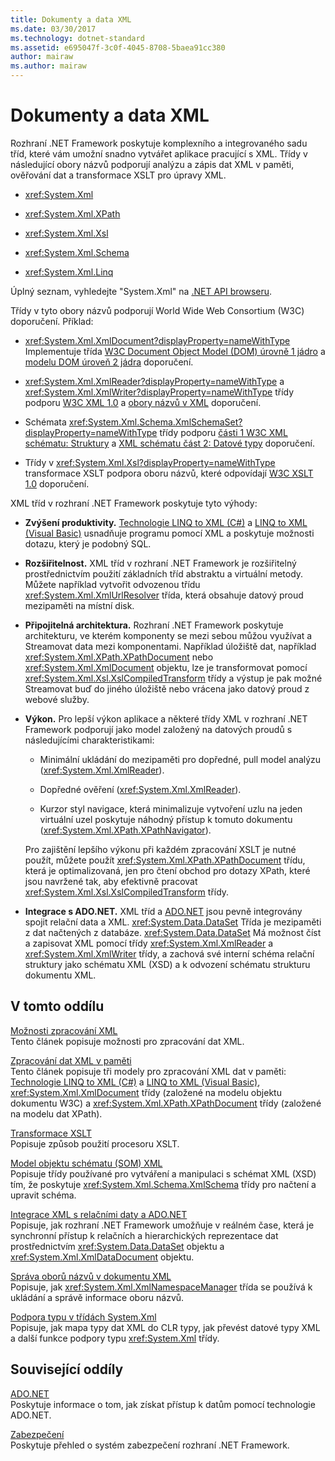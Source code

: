 ```yaml
---
title: Dokumenty a data XML
ms.date: 03/30/2017
ms.technology: dotnet-standard
ms.assetid: e695047f-3c0f-4045-8708-5baea91cc380
author: mairaw
ms.author: mairaw
---
```

# <a name="xml-documents-and-data"></a>Dokumenty a data XML
Rozhraní .NET Framework poskytuje komplexního a integrovaného sadu tříd, které vám umožní snadno vytvářet aplikace pracující s XML. Třídy v následující obory názvů podporují analýzu a zápis dat XML v paměti, ověřování dat a transformace XSLT pro úpravy XML.  
  
-   <xref:System.Xml>  
  
-   <xref:System.Xml.XPath>  
  
-   <xref:System.Xml.Xsl>  
  
-   <xref:System.Xml.Schema>  
  
-   <xref:System.Xml.Linq>  
  
 Úplný seznam, vyhledejte "System.Xml" na [.NET API browseru](https://docs.microsoft.com/dotnet/api/?term=system.xml).  
  
 Třídy v tyto obory názvů podporují World Wide Web Consortium (W3C) doporučení. Příklad:  
  
-   <xref:System.Xml.XmlDocument?displayProperty=nameWithType> Implementuje třída [W3C Document Object Model (DOM) úrovně 1 jádro](https://www.w3.org/TR/REC-DOM-Level-1/) a [modelu DOM úroveň 2 jádra](https://www.w3.org/TR/DOM-Level-2-Core/) doporučení.  
  
-   <xref:System.Xml.XmlReader?displayProperty=nameWithType> a <xref:System.Xml.XmlWriter?displayProperty=nameWithType> třídy podporu [W3C XML 1.0](https://www.w3.org/TR/2006/REC-xml-20060816/) a [obory názvů v XML](https://www.w3.org/TR/REC-xml-names/) doporučení.  
  
-   Schémata <xref:System.Xml.Schema.XmlSchemaSet?displayProperty=nameWithType> třídy podporu [části 1 W3C XML schématu: Struktury](https://www.w3.org/TR/xmlschema-1/) a [XML schématu část 2: Datové typy](https://www.w3.org/TR/xmlschema-2/) doporučení.  
  
-   Třídy v <xref:System.Xml.Xsl?displayProperty=nameWithType> transformace XSLT podpora oboru názvů, které odpovídají [W3C XSLT 1.0](https://www.w3.org/TR/xslt) doporučení.  
  
 XML tříd v rozhraní .NET Framework poskytuje tyto výhody:  
  
-   **Zvýšení produktivity.** [Technologie LINQ to XML (C#)](../../../csharp/programming-guide/concepts/linq/linq-to-xml.md) a [LINQ to XML (Visual Basic)](../../../visual-basic/programming-guide/concepts/linq/linq-to-xml.md) usnadňuje programu pomocí XML a poskytuje možnosti dotazu, který je podobný SQL.  
  
-   **Rozšiřitelnost.** XML tříd v rozhraní .NET Framework je rozšiřitelný prostřednictvím použití základních tříd abstraktu a virtuální metody. Můžete například vytvořit odvozenou třídu <xref:System.Xml.XmlUrlResolver> třída, která obsahuje datový proud mezipaměti na místní disk.  
  
-   **Připojitelná architektura.** Rozhraní .NET Framework poskytuje architekturu, ve kterém komponenty se mezi sebou můžou využívat a Streamovat data mezi komponentami. Například úložiště dat, například <xref:System.Xml.XPath.XPathDocument> nebo <xref:System.Xml.XmlDocument> objektu, lze je transformovat pomocí <xref:System.Xml.Xsl.XslCompiledTransform> třídy a výstup je pak možné Streamovat buď do jiného úložiště nebo vrácena jako datový proud z webové služby.  
  
-   **Výkon.** Pro lepší výkon aplikace a některé třídy XML v rozhraní .NET Framework podporují jako model založený na datových proudů s následujícími charakteristikami:  
  
    -   Minimální ukládání do mezipaměti pro dopředné, pull model analýzu (<xref:System.Xml.XmlReader>).  
  
    -   Dopředné ověření (<xref:System.Xml.XmlReader>).  
  
    -   Kurzor styl navigace, která minimalizuje vytvoření uzlu na jeden virtuální uzel poskytuje náhodný přístup k tomuto dokumentu (<xref:System.Xml.XPath.XPathNavigator>).  
  
     Pro zajištění lepšího výkonu při každém zpracování XSLT je nutné použít, můžete použít <xref:System.Xml.XPath.XPathDocument> třídu, která je optimalizovaná, jen pro čtení obchod pro dotazy XPath, které jsou navržené tak, aby efektivně pracovat <xref:System.Xml.Xsl.XslCompiledTransform> třídy.  
  
-   **Integrace s ADO.NET.** XML tříd a [ADO.NET](../../../../docs/framework/data/adonet/index.md) jsou pevně integrovány spojit relační data a XML. <xref:System.Data.DataSet> Třída je mezipaměti z dat načtených z databáze. <xref:System.Data.DataSet> Má možnost číst a zapisovat XML pomocí třídy <xref:System.Xml.XmlReader> a <xref:System.Xml.XmlWriter> třídy, a zachová své interní schéma relační struktury jako schématu XML (XSD) a k odvození schématu strukturu dokumentu XML.  
  
## <a name="in-this-section"></a>V tomto oddílu  
 [Možnosti zpracování XML](../../../../docs/standard/data/xml/xml-processing-options.md)  
 Tento článek popisuje možnosti pro zpracování dat XML.  
  
 [Zpracování dat XML v paměti](../../../../docs/standard/data/xml/processing-xml-data-in-memory.md)  
 Tento článek popisuje tři modely pro zpracování XML dat v paměti: [Technologie LINQ to XML (C#)](../../../csharp/programming-guide/concepts/linq/linq-to-xml.md) a [LINQ to XML (Visual Basic)](../../../visual-basic/programming-guide/concepts/linq/linq-to-xml.md), <xref:System.Xml.XmlDocument> třídy (založené na modelu objektu dokumentu W3C) a <xref:System.Xml.XPath.XPathDocument> třídy (založené na modelu dat XPath).  
  
 [Transformace XSLT](../../../../docs/standard/data/xml/xslt-transformations.md)  
 Popisuje způsob použití procesoru XSLT.  
  
 [Model objektu schématu (SOM) XML](../../../../docs/standard/data/xml/xml-schema-object-model-som.md)  
 Popisuje třídy používané pro vytváření a manipulaci s schémat XML (XSD) tím, že poskytuje <xref:System.Xml.Schema.XmlSchema> třídy pro načtení a upravit schéma.  
  
 [Integrace XML s relačními daty a ADO.NET](../../../../docs/standard/data/xml/xml-integration-with-relational-data-and-adonet.md)  
 Popisuje, jak rozhraní .NET Framework umožňuje v reálném čase, která je synchronní přístup k relačních a hierarchických reprezentace dat prostřednictvím <xref:System.Data.DataSet> objektu a <xref:System.Xml.XmlDataDocument> objektu.  
  
 [Správa oborů názvů v dokumentu XML](../../../../docs/standard/data/xml/managing-namespaces-in-an-xml-document.md)  
 Popisuje, jak <xref:System.Xml.XmlNamespaceManager> třída se používá k ukládání a správě informace oboru názvů.  
  
 [Podpora typu v třídách System.Xml](../../../../docs/standard/data/xml/type-support-in-the-system-xml-classes.md)  
 Popisuje, jak mapa typy dat XML do CLR typy, jak převést datové typy XML a další funkce podpory typu <xref:System.Xml> třídy.  
  
## <a name="related-sections"></a>Související oddíly  
 [ADO.NET](../../../../docs/framework/data/adonet/index.md)  
 Poskytuje informace o tom, jak získat přístup k datům pomocí technologie ADO.NET.  
  
 [Zabezpečení](../../../../docs/standard/security/index.md)  
 Poskytuje přehled o systém zabezpečení rozhraní .NET Framework.  
  
